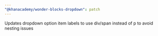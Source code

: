 ```yaml
---
"@khanacademy/wonder-blocks-dropdown": patch
---
```


Updates dropdown option item labels to use div/span instead of p to avoid nesting issues
